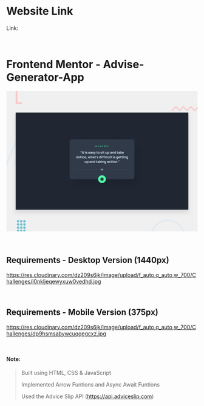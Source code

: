 # Website Link
Link: 

<br>

# Frontend Mentor - Advise-Generator-App

![Design preview for the Sunnyside agency landing page coding challenge](./design/desktop-preview.jpg)

<br>

## Requirements - Desktop Version (1440px)

https://res.cloudinary.com/dz209s6jk/image/upload/f_auto,q_auto,w_700/Challenges/l0nkljeqewyxuw0vedhd.jpg

<br>

## Requirements - Mobile Version (375px)

https://res.cloudinary.com/dz209s6jk/image/upload/f_auto,q_auto,w_700/Challenges/dp9hsmsabywcuqqegcxz.jpg

<br>

#### Note:
> Built using HTML, CSS & JavaScript
> 
> Implemented Arrow Funtions and Async Await Funtions
> 
> Used the Advice Slip API (https://api.adviceslip.com)


